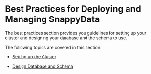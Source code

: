 # Best Practices for Deploying and Managing SnappyData

The best practices section provides you guidelines for setting up your cluster and designing your database and the schema to use.

The following topics are covered in this section:

* [Setting up the Cluster](best_practices/capacity_planning.md)

* [Design Database and Schema](best_practices/design_schema.md)
